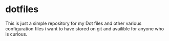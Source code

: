 # dotfiles

This is just a simple repository for my Dot files and other various configuration files i want to have stored on git and availible for anyone who is curious.
